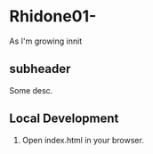 # Rhidone01-
As I'm growing innit

## subheader

 Some desc.

## Local Development
1. Open index.html in your browser.
